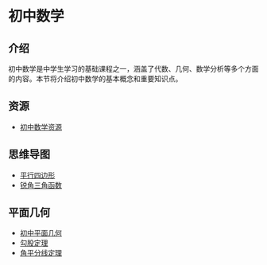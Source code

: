 初中数学
===

## 介绍
初中数学是中学生学习的基础课程之一，涵盖了代数、几何、数学分析等多个方面的内容。本节将介绍初中数学的基本概念和重要知识点。

## 资源
- [初中数学资源](资源.md)

## 思维导图
- [平行四边形](初中数学思维导图/平行四边形.jpg)
- [锐角三角函数](初中数学思维导图/锐角三角函数.jpg)

## 平面几何
- [初中平面几何](平面几何/初中平面几何.md)
- [勾股定理](平面几何/勾股定理.md)
- [角平分线定理](平面几何/角平分线定理.md)